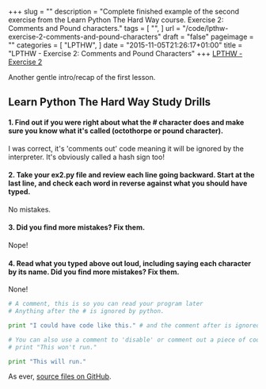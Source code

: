 +++
slug = ""
description = "Complete finished example of the second exercise from the Learn Python The Hard Way course. Exercise 2: Comments and Pound characters."
tags = [
  "",
]
url = "/code/lpthw-exercise-2-comments-and-pound-characters"
draft = "false"
pageimage = ""
categories = [
  "LPTHW",
]
date = "2015-11-05T21:26:17+01:00"
title = "LPTHW - Exercise 2: Comments and Pound Characters"
+++
[LPTHW - Exercise 2](http://learnpythonthehardway.org/book/ex2.html)

Another gentle intro/recap of the first lesson. 

## Learn Python The Hard Way Study Drills

#### 1. Find out if you were right about what the # character does and make sure you know what it's called (octothorpe or pound character).

I was correct, it's 'comments out' code meaning it will be ignored by the interpreter. It's obviously called a hash sign too!

#### 2. Take your ex2.py file and review each line going backward. Start at the last line, and check each word in reverse against what you should have typed.

No mistakes.

#### 3. Did you find more mistakes? Fix them.

Nope!

#### 4. Read what you typed above out loud, including saying each character by its name. Did you find more mistakes? Fix them.

None!

```python
# A comment, this is so you can read your program later
# Anything after the # is ignored by python.

print "I could have code like this." # and the comment after is ignored

# You can also use a comment to 'disable' or comment out a piece of code:
# print "This won't run."

print "This will run."
```

As ever, [source files on GitHub](https://github.com/PuffinBlue/LPTHW).
